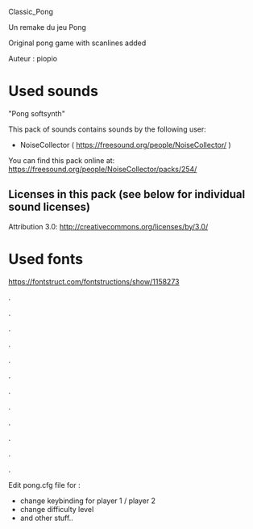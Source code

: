 Classic_Pong

Un remake du jeu Pong

Original pong game with scanlines added

Auteur : piopio

# Used sounds

"Pong softsynth"

This pack of sounds contains sounds by the following user:
 - NoiseCollector ( https://freesound.org/people/NoiseCollector/ )

You can find this pack online at: https://freesound.org/people/NoiseCollector/packs/254/


Licenses in this pack (see below for individual sound licenses)
---------------------------------------------------------------

Attribution 3.0: http://creativecommons.org/licenses/by/3.0/



# Used fonts

https://fontstruct.com/fontstructions/show/1158273

.

.

.

.

.

.

.

.

.

.

.

.

Edit pong.cfg file for :
- change keybinding for player 1 / player 2
- change difficulty level
- and other stuff..
